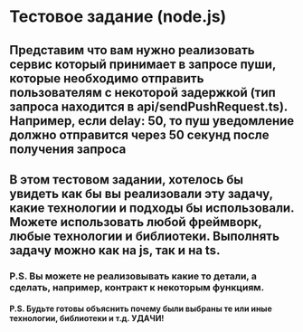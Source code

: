 # Тестовое задание (node.js)
## Представим что вам нужно реализовать сервис который принимает в запросе пуши, которые необходимо отправить пользователям с некоторой задержкой (тип запроса находится в api/sendPushRequest.ts). Например, если delay: 50, то пуш уведомление должно отправится через 50 секунд после получения запроса 

## В этом тестовом задании, хотелось бы увидеть как бы вы реализовали эту задачу, какие технологии и подходы бы использовали. Можете использовать любой фреймворк, любые технологии и библиотеки. Выполнять задачу можно как на js, так и на ts.

### P.S. Вы можете не реализовывать какие то детали, а сделать, например, контракт к некоторым функциям.
#### P.S. Будьте готовы объяснить почему были выбраны те или иные технологии, библиотеки и т.д. УДАЧИ!